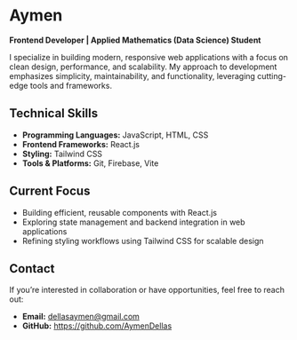 # **Aymen**  
**Frontend Developer | Applied Mathematics (Data Science) Student**  

I specialize in building modern, responsive web applications with a focus on clean design, performance, and scalability. My approach to development emphasizes simplicity, maintainability, and functionality, leveraging cutting-edge tools and frameworks.  

## **Technical Skills**  
- **Programming Languages:** JavaScript, HTML, CSS  
- **Frontend Frameworks:** React.js  
- **Styling:** Tailwind CSS  
- **Tools & Platforms:** Git, Firebase, Vite  

## **Current Focus**  
- Building efficient, reusable components with React.js  
- Exploring state management and backend integration in web applications  
- Refining styling workflows using Tailwind CSS for scalable design  

## **Contact**  
If you’re interested in collaboration or have opportunities, feel free to reach out:  
- **Email:** dellasaymen@gmail.com
- **GitHub:** https://github.com/AymenDellas
